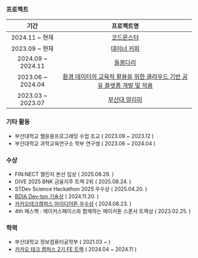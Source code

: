### 프로젝트 
|기간|프로젝트명|
|:-:|:-:|
|2024.11 ~ 현재|[코드몬스터](https://codemonster.site/)|
|2023.09 ~ 현재|[데이너 커피](https://dayner.net/)|
|2024.09 ~ 2024.11|[돌봄다리](https://github.com/kakao-tech-campus-2nd-step3/Team13_FE)|
|2023.06 ~ 2024.04|[환경 데이터의 교육적 활용을 위한 클라우드 기반 공유 플랫폼 개발 및 적용](https://github.com/EnvEduPNU/EnvEdu_Front)|
|2023.03 ~ 2023.07|[부산대 알리미](https://github.com/ApptiveDev/apptive-18th-team4-frontend)|

### 기타 활동
- 부산대학교 웹응용프로그래밍 수업 조교 ( 2023.09 ~ 2023.12 )
- 부산대학교 과학교육연구소 학부 연구생 ( 2023.06 ~ 2024.04 )

### 수상
- FIN:NECT 챌린지 본선 입상 ( 2025.08.29. )
- DIVE 2025 BNK 금융지주 트랙 2위 ( 2025.08.24. )
- STDev Science Hackathon 2025 우수상 ( 2025.04.20. ) 
- [BDIA Dev-ton 기술상](https://github.com/pnucse-capstone-2024/Capstone-2024-team-05) ( 2024.11.20. )
- [카카오테크캠퍼스 아이디어톤 우수상](https://github.com/kakao-tech-campus-2nd-step3/Team13_FE) ( 2024.08.23. )
- 4th 패스핵 : 메이커스페이스와 함께하는 메이커톤 스폰서 트랙상 ( 2023.02.25. )

### 학력
- 부산대학교 정보컴퓨터공학부 ( 2021.03 ~ )
- [카카오 테크 캠퍼스 2기 FE 트랙](https://www.kakaotechcampus.com/user/index.do) ( 2024.04 ~ 2024.11 )
